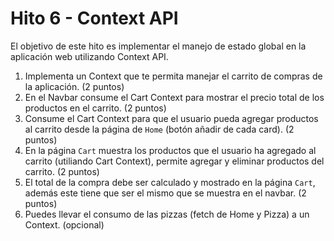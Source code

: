 # Hito 6 - Context API

El objetivo de este hito es implementar el manejo de estado global en la aplicación web utilizando Context API.

1. Implementa un Context que te permita manejar el carrito de compras de la aplicación. (2 puntos)
2. En el Navbar consume el Cart Context para mostrar el precio total de los productos en el carrito. (2 puntos)
3. Consume el Cart Context para que el usuario pueda agregar productos al carrito desde la página de `Home` (botón añadir de cada card). (2 puntos)
4. En la página `Cart` muestra los productos que el usuario ha agregado al carrito (utiliando Cart Context), permite agregar y eliminar productos del carrito. (2 puntos)
5. El total de la compra debe ser calculado y mostrado en la página `Cart`, además este tiene que ser el mismo que se muestra en el navbar. (2 puntos)
6. Puedes llevar el consumo de las pizzas (fetch de Home y Pizza) a un Context. (opcional)
